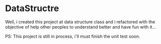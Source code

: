 # DataStructre

Well, i created this project at data structure class and i refactored with the objective of help other peoples to understand better and have fun with it... 

PS: This project is still in process, i'll must finish the unit test soon.
